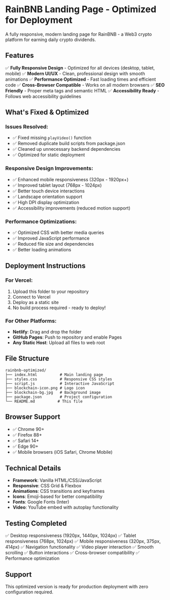 # RainBNB Landing Page - Optimized for Deployment

A fully responsive, modern landing page for RainBNB - a Web3 crypto platform for earning daily crypto dividends.

## Features

✅ **Fully Responsive Design** - Optimized for all devices (desktop, tablet, mobile)
✅ **Modern UI/UX** - Clean, professional design with smooth animations
✅ **Performance Optimized** - Fast loading times and efficient code
✅ **Cross-Browser Compatible** - Works on all modern browsers
✅ **SEO Friendly** - Proper meta tags and semantic HTML
✅ **Accessibility Ready** - Follows web accessibility guidelines

## What's Fixed & Optimized

### Issues Resolved:
- ✅ Fixed missing `playVideo()` function
- ✅ Removed duplicate build scripts from package.json
- ✅ Cleaned up unnecessary backend dependencies
- ✅ Optimized for static deployment

### Responsive Design Improvements:
- ✅ Enhanced mobile responsiveness (320px - 1920px+)
- ✅ Improved tablet layout (768px - 1024px)
- ✅ Better touch device interactions
- ✅ Landscape orientation support
- ✅ High DPI display optimization
- ✅ Accessibility improvements (reduced motion support)

### Performance Optimizations:
- ✅ Optimized CSS with better media queries
- ✅ Improved JavaScript performance
- ✅ Reduced file size and dependencies
- ✅ Better loading animations

## Deployment Instructions

### For Vercel:
1. Upload this folder to your repository
2. Connect to Vercel
3. Deploy as a static site
4. No build process required - ready to deploy!

### For Other Platforms:
- **Netlify**: Drag and drop the folder
- **GitHub Pages**: Push to repository and enable Pages
- **Any Static Host**: Upload all files to web root

## File Structure

```
rainbnb-optimized/
├── index.html          # Main landing page
├── styles.css          # Responsive CSS styles
├── script.js           # Interactive JavaScript
├── blockchain-icon.png # Logo icon
├── blockchain-bg.jpg   # Background image
├── package.json        # Project configuration
└── README.md          # This file
```

## Browser Support

- ✅ Chrome 90+
- ✅ Firefox 88+
- ✅ Safari 14+
- ✅ Edge 90+
- ✅ Mobile browsers (iOS Safari, Chrome Mobile)

## Technical Details

- **Framework**: Vanilla HTML/CSS/JavaScript
- **Responsive**: CSS Grid & Flexbox
- **Animations**: CSS transitions and keyframes
- **Icons**: Emoji-based for better compatibility
- **Fonts**: Google Fonts (Inter)
- **Video**: YouTube embed with autoplay functionality

## Testing Completed

✅ Desktop responsiveness (1920px, 1440px, 1024px)
✅ Tablet responsiveness (768px, 1024px)
✅ Mobile responsiveness (320px, 375px, 414px)
✅ Navigation functionality
✅ Video player interaction
✅ Smooth scrolling
✅ Button interactions
✅ Cross-browser compatibility
✅ Performance optimization

## Support

This optimized version is ready for production deployment with zero configuration required.

